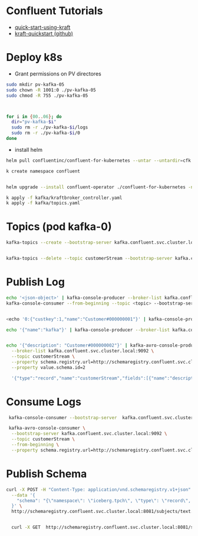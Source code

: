 # Confluent Tutorials

- [quick-start-using-kraft](https://docs.confluent.io/operator/current/co-quickstart.html#quick-start-using-kraft)
- [kraft-quickstart (github)](https://github.com/confluentinc/confluent-kubernetes-examples/tree/master/quickstart-deploy/kraft-quickstart)

# Deploy k8s

- Grant permissions on PV directores
```bash
sudo mkdir pv-kafka-05
sudo chown -R 1001:0 ./pv-kafka-05
sudo chmod -R 755 ./pv-kafka-05



for i in {00..06}; do
  dir="pv-kafka-$i"
  sudo rm -r ./pv-kafka-$i/logs
  sudo rm -r ./pv-kafka-$i/0
done
```
- install helm
```bash
helm pull confluentinc/confluent-for-kubernetes --untar --untardir=cfk
```

```bash
k create namespace confluent


helm upgrade --install confluent-operator ./confluent-for-kubernetes -n confluent --set kRaftEnabled=true

k apply -f kafka/kraftbroker_controller.yaml
k apply -f kafka/topics.yaml
```

# Topics (pod kafka-0)

```bash
kafka-topics --create --bootstrap-server kafka.confluent.svc.cluster.local:9092 --replication-factor 1 --partitions 1 --topic customerStream


kafka-topics --delete --topic customerStream --bootstrap-server kafka.confluent.svc.cluster.local:9092
```

# Publish Log

```bash
echo '<json-object>' | kafka-console-producer --broker-list kafka.confluent.svc.cluster.local:9092 --topic <topic>
kafka-console-consumer --from-beginning --topic <topic> --bootstrap-server  kafka.confluent.svc.cluster.local:9092


<echo '0:{"custkey":1,"name":"Customer#000000001"}' | kafka-console-producer --broker-list kafka.confluent.svc.cluster.local:9092 --topic customerStream   --property parse.key=true --property key.separator=:

echo '{"name":"kafka"}' | kafka-console-producer --broker-list kafka.confluent.svc.cluster.local:9092 --topic customerStream


echo '{"description": "Customer#000000002"}' | kafka-avro-console-producer \
  --broker-list kafka.confluent.svc.cluster.local:9092 \
  --topic customerStream \
  --property schema.registry.url=http://schemaregistry.confluent.svc.cluster.local:8081 \
  --property value.schema.id=2

  '{"type":"record","name":"customerStream","fields":[{"name":"description","type":"string"}]}'
```
# Consume Logs

```bash
 kafka-console-consumer --bootstrap-server  kafka.confluent.svc.cluster.local:9092 --topic customerStream --from-beginning

 kafka-avro-console-consumer \
  --bootstrap-server kafka.confluent.svc.cluster.local:9092 \
  --topic customerStream \
  --from-beginning \
  --property schema.registry.url=http://schemaregistry.confluent.svc.cluster.local:8081
```

# Publish Schema
```bash
curl -X POST -H "Content-Type: application/vnd.schemaregistry.v1+json" \
  --data '{
    "schema": "{\"namespace\": \"iceberg.tpch\", \"type\": \"record\", \"name\": \"customerAvro\", \"fields\": [{\"name\": \"custkey\", \"type\": \"int\"}, {\"name\": \"name\", \"type\": \"string\"}]}"
  }' \
  http://schemaregistry.confluent.svc.cluster.local:8081/subjects/text.customers-value/versions


  curl -X GET  http://schemaregistry.confluent.svc.cluster.local:8081/subjects/text.customers-value/versions
```
